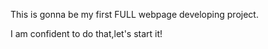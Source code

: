 This is gonna be my first FULL webpage developing project.

I am confident to do that,let's start it!
